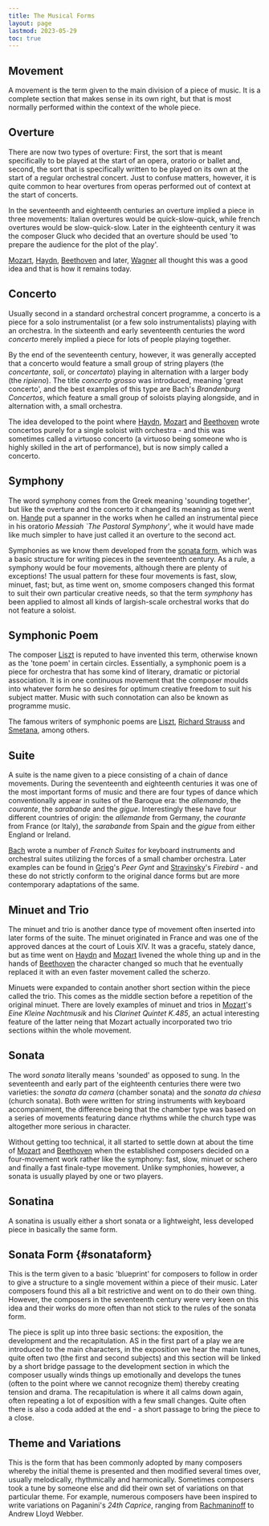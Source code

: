 ```yaml
---
title: The Musical Forms
layout: page
lastmod: 2023-05-29
toc: true
---
```


## Movement

A movement is the term given to the main division of a piece of music. It is a complete section that makes sense in its own right, but that is most normally performed within the context of the whole piece.

## Overture

There are now two types of overture: First, the sort that is meant specifically to be played at the start of an opera, oratorio or ballet and, second, the sort that is specifically written to be played on its own at the start of a regular orchestral concert. Just to confuse matters, however, it is quite common to hear overtures from operas performed out of context at the start of concerts.

In the seventeenth and eighteenth centuries an overture implied a piece in three movements: Italian overtures would be quick-slow-quick, while french overtures would be slow-quick-slow. Later in the eighteenth century it was the composer Gluck who decided that an overture should be used 'to prepare the audience for the plot of the play'.

[Mozart](/classical/WMoz), [Haydn](/classical/JHay), [Beethoven](/classical/LBee) and later, [Wagner](/classical/RWag) all thought this was a good idea and that is how it remains today.

## Concerto

Usually second in a standard orchestral concert programme, a concerto is a piece for a solo instrumentalist (or a few solo instrumentalists) playing with an orchestra. In the sixteenth and early seventeenth centuries the word _concerto_ merely implied a piece for lots of people playing together.

By the end of the seventeenth century, however, it was generally accepted that a concerto would feature a small group of string players (the _concertante_, _soli_, or _concertato_) playing in alternation with a larger body (the _ripieno_). The title _concerto grosso_ was introduced, meaning 'great concerto', and the best examples of this type are Bach's _Brandenburg Concertos_, which feature a small group of soloists playing alongside, and in alternation with, a small orchestra.

The idea developed to the point where [Haydn](/classical/JHay), [Mozart](/classical/WMoz) and [Beethoven](/classical/LBee) wrote concertos purely for a single soloist with orchestra - and this was sometimes called a virtuoso concerto (a virtuoso being someone who is highly skilled in the art of performance), but is now simply called a concerto.

## Symphony

The word symphony comes from the Greek meaning 'sounding together', but like the overture and the concerto it changed its meaning as time went on. [Hande](/classical/GHan) put a spanner in the works when he called an instrumental piece in his oratorio _Messiah `The Pastoral Symphony'_, whe it would have made like much simpler to have just called it an overture to the second act.

Symphonies as we know them developed from the [sonata form](#sonataform), which was a basic structure for writing pieces in the seventeenth century. As a rule, a symphony would be four movements, although there are plenty of exceptions! The usual pattern for these four movements is fast, slow, minuet, fast; but, as time went on, smome composers changed this format to suit their own particular creative needs, so that the term _symphony_ has been applied to almost all kinds of largish-scale orchestral works that do not feature a soloist.

## Symphonic Poem

The composer [Liszt](/classical/FLis) is reputed to have invented this term, otherwise known as the 'tone poem' in certain circles. Essentially, a symphonic poem is a piece for orchestra that has some kind of literary, dramatic or pictorial association. It is in one continuous movement that the composer moulds into whatever form he so desires for optimum creative freedom to suit his subject matter. Music with such connotation can also be known as programme music.

The famous writers of symphonic poems are [Liszt](/classical/FLis), [Richard Strauss](/classical/RStr) and [Smetana](/classical/BSme), among others.

## Suite

A suite is the name given to a piece consisting of a chain of dance movements. During the seventeenth and eighteenth centuries it was one of the most important forms of music and there are four types of dance which conventionally appear in suites of the Baroque era: the _allemando_, the _courante_, the _sarabande_ and the _gigue_. Interestingly these have four different countries of origin: the _allemande_ from Germany, the _courante_ from France (or Italy), the _sarabande_ from Spain and the _gigue_ from either England or Ireland.

[Bach](/classical/JBac) wrote a number of _French Suites_ for keyboard instruments and orchestral suites utilizing the forces of a small chamber orchestra. Later examples can be found in [Grieg](/classical/EGri)'s _Peer Gynt_ and [Stravinsky](/classical/IStr)'s _Firebird_ - and these do not strictly conform to the original dance forms but are more contemporary adaptations of the same.

## Minuet and Trio

The minuet and trio is another dance type of movement often inserted into later forms of the suite. The minuet originated in France and was one of the approved dances at the court of Louis XIV. It was a gracefu, stately dance, but as time went on [Haydn](/classical/JHay) and [Mozart](/classical/WMoz) livened the whole thing up and in the hands of [Beethoven](/classical/LBee) the character changed so much that he eventually replaced it with an even faster movement called the scherzo.

Minuets were expanded to contain another short section within the piece called the trio. This comes as the middle section before a repetition of the original minuet. There are lovely examples of minuet and trios in [Mozart](/classical/WMoz)'s _Eine Kleine Nachtmusik_ and his _Clarinet Quintet K.485_, an actual interesting feature of the latter neing that Mozart actually incorporated two trio sections within the whole movement.

## Sonata

The word _sonata_ literally means 'sounded' as opposed to sung. In the seventeenth and early part of the eighteenth centuries there were two varieties: the _sonata da camera_ (chamber sonata) and the _sonata da chiesa_ (church sonata). Both were written for string instruments with keyboard accompaniment, the difference being that the chamber type was based on a series of movements featuring dance rhythms while the church type was altogether more serious in character.

Without getting too technical, it all started to settle down at about the time of [Mozart](/classical/WMoz) and [Beethoven](/classical/LBee) when the established composers decided on a four-movement work rather like the symphony: fast, slow, minuet or schero and finally a fast finale-type movement. Unlike symphonies, however, a sonata is usually played by one or two players.

## Sonatina

A sonatina is usually either a short sonata or a lightweight, less developed piece in basically the same form.

## Sonata Form {#sonataform}

This is the term given to a basic 'blueprint' for composers to follow in order to give a structure to a single movement within a piece of their music. Later composers found this all a bit restrictive and went on to do their own thing. However, the composers in the seventeenth century were very keen on this idea and their works do more often than not stick to the rules of the sonata form.

The piece is split up into three basic sections: the exposition, the development and the recapitulation. AS in the first part of a play we are introduced to the main characters, in the exposition we hear the main tunes, quite often two (the first and second subjects) and this section will be linked by a short bridge passage to the development section in which the composer usually winds things up emotionally and develops the tunes (often to the point where we cannot recognize them) thereby creating tension and drama. The recapitulation is where it all calms down again, often repeating a lot of exposition with a few small changes. Quite often there is also a coda added at the end - a short passage to bring the piece to a close.

## Theme and Variations

This is the form that has been commonly adopted by many composers whereby the initial theme is presented and then modified several times over, usually melodically, rhythmically and harmonically. Sometimes composers took a tune by someone else and did their own set of variations on that particular theme. For example, numerous composers have been inspired to write variations on Paganini's _24th Caprice_, ranging from [Rachmaninoff](/classical/SRac) to Andrew Lloyd Webber.
